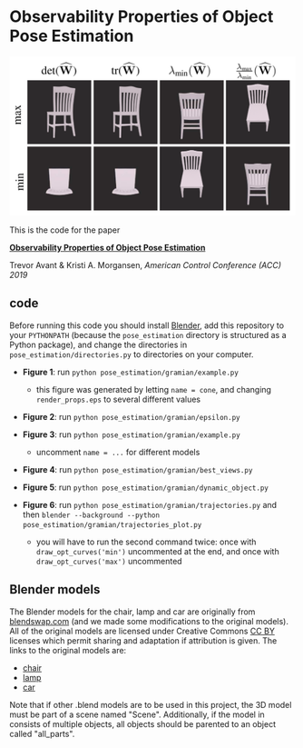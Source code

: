 # Observability Properties of Object Pose Estimation

![Image of Chairs](images/fig4.png)

This is the code for the paper

[**Observability Properties of Object Pose Estimation**](https://ieeexplore.ieee.org/document/8814791)

Trevor Avant & Kristi A. Morgansen, *American Control Conference (ACC) 2019*

## code

Before running this code you should install [Blender](https://www.blender.org), add this repository to your `PYTHONPATH` (because the `pose_estimation` directory is structured as a Python package), and change the directories in `pose_estimation/directories.py` to directories on your computer.

* **Figure 1**: run `python pose_estimation/gramian/example.py`
	* this figure was generated by letting `name = cone`, and changing `render_props.eps` to several different values

* **Figure 2**: run `python pose_estimation/gramian/epsilon.py`

* **Figure 3**: run `python pose_estimation/gramian/example.py`
	* uncomment `name = ...` for different models

* **Figure 4**: run `python pose_estimation/gramian/best_views.py`

* **Figure 5**: run `python pose_estimation/gramian/dynamic_object.py`

* **Figure 6**: run `python pose_estimation/gramian/trajectories.py` and then `blender --background --python pose_estimation/gramian/trajectories_plot.py`
	* you will have to run the second command twice: once with `draw_opt_curves('min')` uncommented at the end, and once with `draw_opt_curves('max')` uncommented

## Blender models

The Blender models for the chair, lamp and car are originally from [blendswap.com](https://www.blendswap.com) (and we made some modifications to the original models). All of the original models are licensed under Creative Commons [CC BY](https://creativecommons.org/licenses/by/3.0/) licenses which permit sharing and adaptation if attribution is given. The links to the original models are:

* [chair](https://www.blendswap.com/blends/view/40140)
* [lamp](https://www.blendswap.com/blends/view/46257)
* [car](https://www.blendswap.com/blends/view/69075)

Note that if other .blend models are to be used in this project, the 3D model must be part of a scene named "Scene". Additionally, if the model in consists of multiple objects, all objects should be parented to an object called "all_parts".
